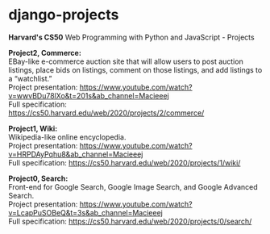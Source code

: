 # django-projects

**Harvard's CS50** Web Programming with Python and JavaScript - Projects

**Project2, Commerce:**  
EBay-like e-commerce auction site that will allow users to post auction listings, place bids on listings, comment on those listings, and add listings to a “watchlist.”  
Project presentation: https://www.youtube.com/watch?v=wwvBDu78lXo&t=201s&ab_channel=Macieeej  
Full specification: https://cs50.harvard.edu/web/2020/projects/2/commerce/

**Project1, Wiki:**  
Wikipedia-like online encyclopedia.  
Project presentation: https://www.youtube.com/watch?v=HRPDAyPqhu8&ab_channel=Macieeej  
Full specification: https://cs50.harvard.edu/web/2020/projects/1/wiki/

**Project0, Search:**  
Front-end for Google Search, Google Image Search, and Google Advanced Search.  
Project presentation: https://www.youtube.com/watch?v=LcapPuSOBeQ&t=3s&ab_channel=Macieeej  
Full specification: https://cs50.harvard.edu/web/2020/projects/0/search/
